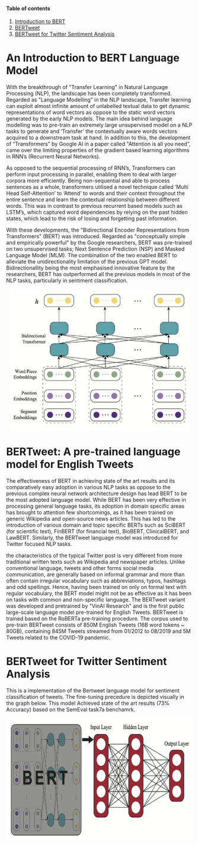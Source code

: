 

#### Table of contents
1. [Introduction to BERT](#introduction)
2. [BERTweet](#Bertweet)
4. [BERTweet for Twitter Sentiment Analysis](#twitter)


# <a name="introduction"></a> An Introduction to BERT Language Model


With the breakthrough of "Transfer Learning" in Natural Language Processing (NLP), the landscape has been completely transformed. Regarded as "Language Modelling” in the NLP landscape, Transfer learning can exploit almost infinite amount of unlabelled textual data to get dynamic representations of word vectors as oppose to the static word vectors generated by the early NLP models. The main idea behind language modelling was to pre-train an extremely large unsupervised model on a NLP tasks to generate and ‘Transfer’ the contextually aware words vectors acquired to a downstream task at hand. In addition to this, the development of “Transformers” by Google AI in a paper called "Attention is all you need”, came over the limiting properties of the gradient based learning algorithms in RNN’s (Recurrent Neural Networks). 


As opposed to the sequential processing of RNN’s, Transformers can perform input processing in parallel, enabling them to deal with larger corpora more efficiently. Being non-sequential and able to process sentences as a whole, transformers utilised a novel technique called ‘Multi Head Self-Attention’ to ‘Attend’ to words and their context throughout the entire sentence and learn the contextual relationship between different words. This was in contrast to previous recurrent based models such as LSTM’s, which captured word dependencies by relying on the past hidden states, which lead to the risk of losing and forgetting past information. 

With these developments, the "Bidirectional Encoder Representations from Transformers" (BERT) was introduced. Regarded as "conceptually simple and empirically powerful" by the Google researchers, BERT was pre-trained on two unsupervised tasks; Next Sentence Prediction (NSP) and Masked Language Model (MLM). The combination of the two enabled BERT to alleviate the unidirectionality limitation of the previous GPT model. Bidirectionallity being the most emphasised innovative feature by the researchers, BERT has outperformed all the previous models in most of the NLP tasks, particularly in sentiment classification. 

<p align="center">
<img src="/Figures/Figure4.png" width="480" height="380">
</p>

# <a name="Bertweet"></a> BERTweet: A pre-trained language model for English Tweets 

The effectiveness of BERT in achieving state of the art results and its comparatively easy adoption in various NLP tasks as oppose to the previous complex neural network architecture design has lead BERT to be the most adopted language model. While BERT has been very effective in processing general language tasks, its adoption in domain specific areas has brought to attention few shortcomings, as it has been trained on generic Wikipedia and open-source news articles. This has led to the introduction of various domain and topic specific BERTs such as SciBERT (for scientific text), FinBERT (for financial text), BioBERT, ClinicalBERT, and LawBERT. Similarly, the BERTweet language model was introduced for Twitter focused NLP tasks. 

the characteristics of the typical Twitter post is very different from more traditional written texts such as Wikipedia and newspaper articles. Unlike conventional language, tweets and other forms social media communication, are generally based on informal grammar and more than often contain irregular vocabulary such as abbreviations, typos, hashtags and odd spellings. Hence, having been trained on only on formal text with regular vocabulary, the BERT model might not be as effective as it has been on tasks with common and non-specific language. The BERTweet variant was developed and pretrained by "VinAI Research" and is the first public large-scale language model pre-trained for English Tweets. BERTweet is trained based on the RoBERTa pre-training procedure. The corpus used to pre-train BERTweet consists of 850M English Tweets (16B word tokens ~ 80GB), containing 845M Tweets streamed from 01/2012 to 08/2019 and 5M Tweets related to the COVID-19 pandemic.

# <a name="twitter"></a> BERTweet for Twitter Sentiment Analysis


This is a implementation of the Bertweet language model for sentiment classification of tweets. 
  The fine-tuning precedure is depicted visually in the graph below. 
  This model Achieved state of the art results (73% Accuracy) based on the SemEval task7a benchamrk. 

<p align="center">
<img src="/Figures/Figurex.png" width="600" height="330">
</p>


